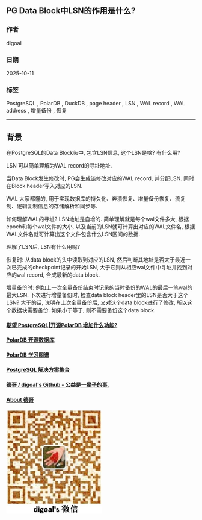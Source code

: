 ## PG Data Block中LSN的作用是什么?   
                                    
### 作者                                    
digoal                                    
                                    
### 日期                                    
2025-10-11                                   
                                    
### 标签                                    
PostgreSQL , PolarDB , DuckDB , page header , LSN , WAL record , WAL address , 增量备份 , 恢复               
                                    
----                                    
                                    
## 背景     
在PostgreSQL的Data Block头中, 包含LSN信息, 这个LSN是啥? 有什么用?  
  
LSN 可以简单理解为WAL record的寻址地址.  
  
当Data Block发生修改时, PG会生成该修改对应的WAL record, 并分配LSN. 同时在Block header写入对应的LSN.  
  
WAL 大家都懂的, 用于实现数据库的持久化、奔溃恢复、增量备份恢复、流复制、逻辑复制信息的存储解析和同步等.   
  
如何理解WAL的寻址? LSN地址是自增的. 简单理解就是每个wal文件多大, 根据epoch和每个wal文件的大小, 以及当前的LSN就可计算出对应的WAL文件名, 根据WAL文件名就可计算出这个文件包含什么LSN区间的数据.  
  
理解了LSN后, LSN有什么用呢?  
  
恢复时: 从data block的头中读取到对应的LSN, 然后判断其地址是否大于最近一次已完成的checkpoint记录的开始LSN, 大于它则从相应wal文件中寻址并找到对应的wal record, 合成最新的data block.  
  
增量备份时: 例如上一次全量备份结束时记录的当时备份的WAL的最后一笔wal的最大LSN. 下次进行增量备份时, 检查data block header里的LSN是否大于这个LSN? 大于的话, 说明在上次全量备份后, 又对这个data block进行了修改, 所以这个数据块需要备份. 如果小于等于, 则不需要备份这个data block.  
  
    
#### [期望 PostgreSQL|开源PolarDB 增加什么功能?](https://github.com/digoal/blog/issues/76 "269ac3d1c492e938c0191101c7238216")
  
  
#### [PolarDB 开源数据库](https://openpolardb.com/home "57258f76c37864c6e6d23383d05714ea")
  
  
#### [PolarDB 学习图谱](https://www.aliyun.com/database/openpolardb/activity "8642f60e04ed0c814bf9cb9677976bd4")
  
  
#### [PostgreSQL 解决方案集合](../201706/20170601_02.md "40cff096e9ed7122c512b35d8561d9c8")
  
  
#### [德哥 / digoal's Github - 公益是一辈子的事.](https://github.com/digoal/blog/blob/master/README.md "22709685feb7cab07d30f30387f0a9ae")
  
  
#### [About 德哥](https://github.com/digoal/blog/blob/master/me/readme.md "a37735981e7704886ffd590565582dd0")
  
  
![digoal's wechat](../pic/digoal_weixin.jpg "f7ad92eeba24523fd47a6e1a0e691b59")
  
